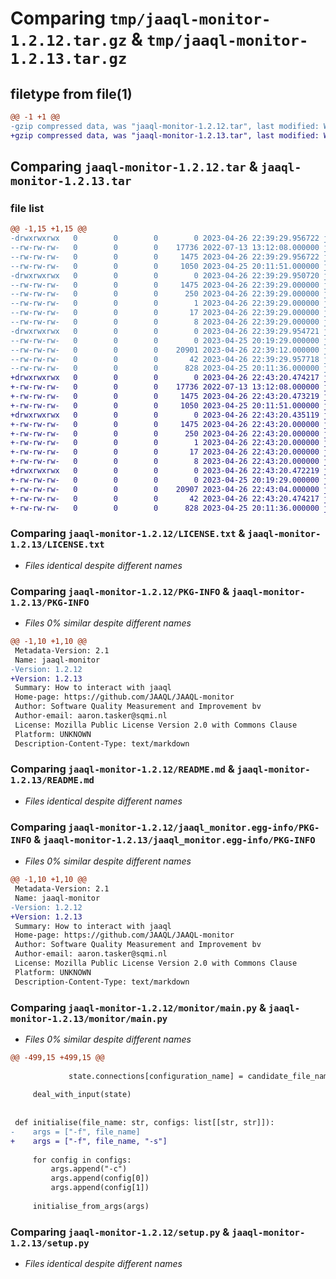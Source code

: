# Comparing `tmp/jaaql-monitor-1.2.12.tar.gz` & `tmp/jaaql-monitor-1.2.13.tar.gz`

## filetype from file(1)

```diff
@@ -1 +1 @@
-gzip compressed data, was "jaaql-monitor-1.2.12.tar", last modified: Wed Apr 26 22:39:29 2023, max compression
+gzip compressed data, was "jaaql-monitor-1.2.13.tar", last modified: Wed Apr 26 22:43:20 2023, max compression
```

## Comparing `jaaql-monitor-1.2.12.tar` & `jaaql-monitor-1.2.13.tar`

### file list

```diff
@@ -1,15 +1,15 @@
-drwxrwxrwx   0        0        0        0 2023-04-26 22:39:29.956722 jaaql-monitor-1.2.12/
--rw-rw-rw-   0        0        0    17736 2022-07-13 13:12:08.000000 jaaql-monitor-1.2.12/LICENSE.txt
--rw-rw-rw-   0        0        0     1475 2023-04-26 22:39:29.956722 jaaql-monitor-1.2.12/PKG-INFO
--rw-rw-rw-   0        0        0     1050 2023-04-25 20:11:51.000000 jaaql-monitor-1.2.12/README.md
-drwxrwxrwx   0        0        0        0 2023-04-26 22:39:29.950720 jaaql-monitor-1.2.12/jaaql_monitor.egg-info/
--rw-rw-rw-   0        0        0     1475 2023-04-26 22:39:29.000000 jaaql-monitor-1.2.12/jaaql_monitor.egg-info/PKG-INFO
--rw-rw-rw-   0        0        0      250 2023-04-26 22:39:29.000000 jaaql-monitor-1.2.12/jaaql_monitor.egg-info/SOURCES.txt
--rw-rw-rw-   0        0        0        1 2023-04-26 22:39:29.000000 jaaql-monitor-1.2.12/jaaql_monitor.egg-info/dependency_links.txt
--rw-rw-rw-   0        0        0       17 2023-04-26 22:39:29.000000 jaaql-monitor-1.2.12/jaaql_monitor.egg-info/requires.txt
--rw-rw-rw-   0        0        0        8 2023-04-26 22:39:29.000000 jaaql-monitor-1.2.12/jaaql_monitor.egg-info/top_level.txt
-drwxrwxrwx   0        0        0        0 2023-04-26 22:39:29.954721 jaaql-monitor-1.2.12/monitor/
--rw-rw-rw-   0        0        0        0 2023-04-25 20:19:29.000000 jaaql-monitor-1.2.12/monitor/__init__.py
--rw-rw-rw-   0        0        0    20901 2023-04-26 22:39:12.000000 jaaql-monitor-1.2.12/monitor/main.py
--rw-rw-rw-   0        0        0       42 2023-04-26 22:39:29.957718 jaaql-monitor-1.2.12/setup.cfg
--rw-rw-rw-   0        0        0      828 2023-04-25 20:11:36.000000 jaaql-monitor-1.2.12/setup.py
+drwxrwxrwx   0        0        0        0 2023-04-26 22:43:20.474217 jaaql-monitor-1.2.13/
+-rw-rw-rw-   0        0        0    17736 2022-07-13 13:12:08.000000 jaaql-monitor-1.2.13/LICENSE.txt
+-rw-rw-rw-   0        0        0     1475 2023-04-26 22:43:20.473219 jaaql-monitor-1.2.13/PKG-INFO
+-rw-rw-rw-   0        0        0     1050 2023-04-25 20:11:51.000000 jaaql-monitor-1.2.13/README.md
+drwxrwxrwx   0        0        0        0 2023-04-26 22:43:20.435119 jaaql-monitor-1.2.13/jaaql_monitor.egg-info/
+-rw-rw-rw-   0        0        0     1475 2023-04-26 22:43:20.000000 jaaql-monitor-1.2.13/jaaql_monitor.egg-info/PKG-INFO
+-rw-rw-rw-   0        0        0      250 2023-04-26 22:43:20.000000 jaaql-monitor-1.2.13/jaaql_monitor.egg-info/SOURCES.txt
+-rw-rw-rw-   0        0        0        1 2023-04-26 22:43:20.000000 jaaql-monitor-1.2.13/jaaql_monitor.egg-info/dependency_links.txt
+-rw-rw-rw-   0        0        0       17 2023-04-26 22:43:20.000000 jaaql-monitor-1.2.13/jaaql_monitor.egg-info/requires.txt
+-rw-rw-rw-   0        0        0        8 2023-04-26 22:43:20.000000 jaaql-monitor-1.2.13/jaaql_monitor.egg-info/top_level.txt
+drwxrwxrwx   0        0        0        0 2023-04-26 22:43:20.472219 jaaql-monitor-1.2.13/monitor/
+-rw-rw-rw-   0        0        0        0 2023-04-25 20:19:29.000000 jaaql-monitor-1.2.13/monitor/__init__.py
+-rw-rw-rw-   0        0        0    20907 2023-04-26 22:43:04.000000 jaaql-monitor-1.2.13/monitor/main.py
+-rw-rw-rw-   0        0        0       42 2023-04-26 22:43:20.474217 jaaql-monitor-1.2.13/setup.cfg
+-rw-rw-rw-   0        0        0      828 2023-04-25 20:11:36.000000 jaaql-monitor-1.2.13/setup.py
```

### Comparing `jaaql-monitor-1.2.12/LICENSE.txt` & `jaaql-monitor-1.2.13/LICENSE.txt`

 * *Files identical despite different names*

### Comparing `jaaql-monitor-1.2.12/PKG-INFO` & `jaaql-monitor-1.2.13/PKG-INFO`

 * *Files 0% similar despite different names*

```diff
@@ -1,10 +1,10 @@
 Metadata-Version: 2.1
 Name: jaaql-monitor
-Version: 1.2.12
+Version: 1.2.13
 Summary: How to interact with jaaql
 Home-page: https://github.com/JAAQL/JAAQL-monitor
 Author: Software Quality Measurement and Improvement bv
 Author-email: aaron.tasker@sqmi.nl
 License: Mozilla Public License Version 2.0 with Commons Clause
 Platform: UNKNOWN
 Description-Content-Type: text/markdown
```

### Comparing `jaaql-monitor-1.2.12/README.md` & `jaaql-monitor-1.2.13/README.md`

 * *Files identical despite different names*

### Comparing `jaaql-monitor-1.2.12/jaaql_monitor.egg-info/PKG-INFO` & `jaaql-monitor-1.2.13/jaaql_monitor.egg-info/PKG-INFO`

 * *Files 0% similar despite different names*

```diff
@@ -1,10 +1,10 @@
 Metadata-Version: 2.1
 Name: jaaql-monitor
-Version: 1.2.12
+Version: 1.2.13
 Summary: How to interact with jaaql
 Home-page: https://github.com/JAAQL/JAAQL-monitor
 Author: Software Quality Measurement and Improvement bv
 Author-email: aaron.tasker@sqmi.nl
 License: Mozilla Public License Version 2.0 with Commons Clause
 Platform: UNKNOWN
 Description-Content-Type: text/markdown
```

### Comparing `jaaql-monitor-1.2.12/monitor/main.py` & `jaaql-monitor-1.2.13/monitor/main.py`

 * *Files 0% similar despite different names*

```diff
@@ -499,15 +499,15 @@
 
             state.connections[configuration_name] = candidate_file_name
 
     deal_with_input(state)
 
 
 def initialise(file_name: str, configs: list[[str, str]]):
-    args = ["-f", file_name]
+    args = ["-f", file_name, "-s"]
 
     for config in configs:
         args.append("-c")
         args.append(config[0])
         args.append(config[1])
 
     initialise_from_args(args)
```

### Comparing `jaaql-monitor-1.2.12/setup.py` & `jaaql-monitor-1.2.13/setup.py`

 * *Files identical despite different names*

